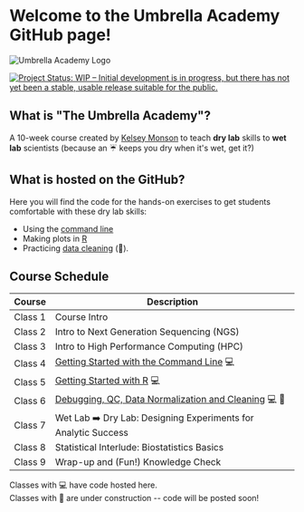 
# Welcome to the Umbrella Academy GitHub page!

![Umbrella Academy Logo](https://github.com/user-attachments/assets/1004db95-2f50-42dc-ad2d-614481d5e93b)
<!-- badges: start -->
[![Project Status: WIP – Initial development is in progress, but there has not yet been a stable, usable release suitable for the public.](https://www.repostatus.org/badges/latest/wip.svg)](https://www.repostatus.org/#wip)
<!-- badges: end -->


## What is "The Umbrella Academy"? 
A 10-week course created by [Kelsey Monson](https://github.com/KelseyRMonson) to teach **dry lab** skills to **wet lab** scientists (because an ☔ keeps you dry when it's wet, get it?)

## What is hosted on the GitHub?
Here you will find the code for the hands-on exercises to get students comfortable with these dry lab skills:
* Using the [command line](Command-Line)
* Making plots in [R](R-Project)
* Practicing [data cleaning](Debugging-Cleaning) (🚧).

## Course Schedule

| Course    | Description |
| --------- | ----------- |
| Class 1   | Course Intro |
| Class 2   | Intro to Next Generation Sequencing (NGS) |
| Class 3   | Intro to High Performance Computing (HPC) |
| Class 4   | [Getting Started with the Command Line](Command-Line) 💻 |
| Class 5   | [Getting Started with R](R-Project) 💻 |
| Class 6   | [Debugging, QC, Data Normalization and Cleaning](Debugging-Cleaning) 💻 🚧|
| Class 7   | Wet Lab ➡️ Dry Lab: Designing Experiments for Analytic Success |
| Class 8   | Statistical Interlude: Biostatistics Basics |
| Class 9  | Wrap-up and (Fun!) Knowledge Check |

Classes with 💻 have code hosted here.  
Classes with 🚧 are under construction -- code will be posted soon!

